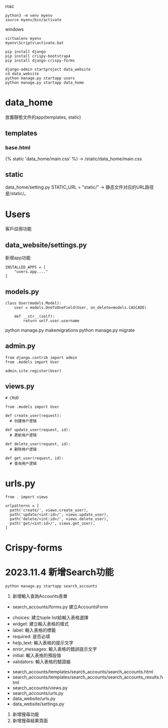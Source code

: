 mac 
```
python3 -m venv myenv
source myenv/bin/activate
```

windows
```
virtualenv myenv
myenv\Scripts\activate.bat
```

```
pip install django
pip install crispy-bootstrap4
pip install django-crispy-forms
```

```
django-admin startproject data_website
cd data_website
python manage.py startapp users
python manage.py startapp data_home
```

# data_home
放置靜態文件的app(templates, static)
## templates
### base.html
{% static 'data_home/main.css' %} -> /static/data_home/main.css
## static
data_home/setting.py 
STATIC_URL = "static/" -> 静态文件对应的URL路径是/static/。
# Users
客戶註冊功能
## data_website/settings.py
新增app功能
```
INSTALLED_APPS = [
    "users.app...."
]
```
## models.py 
```
class User(models.Model):
    user = models.OneToOneField(User, on_delete=models.CASCADE)

    def __str__(self):
        return self.user.username
```

python manage.py makemigrations
python manage.py migrate

## admin.py
```
from django.contrib import admin
from .models import User

admin.site.register(User)
```

## views.py
```
# CRUD

from .models import User

def create_user(request):
  # 创建用户逻辑

def update_user(request, id):
  # 更新用户逻辑

def delete_user(request, id):
  # 删除用户逻辑
  
def get_user(request, id):
  # 查询用户逻辑
```

# urls.py

```
from . import views

urlpatterns = [
  path('create/', views.create_user),
  path('update/<int:id>/', views.update_user),
  path('delete/<int:id>/', views.delete_user),
  path('get/<int:id>/', views.get_user),
]
```

# Crispy-forms


# 2023.11.4 新增Search功能
```
python manage.py startapp search_accounts
```
1. 新增輸入查詢Accounts表單
* search_accounts/forms.py
建立AccountsForm
- choices: 建立tuple list給輸入表格選擇
- widget: 建立輸入表格的樣式
- label: 輸入表格的標籤
- required: 是否必填
- help_text: 輸入表格的提示文字
- error_messages: 輸入表格的錯誤提示文字
- initial: 輸入表格的預設值
- validators: 輸入表格的驗證器

* search_accounts/templates/search_accounts/search_accounts.html
* search_accounts/templates/search_accounts/search_accounts_results.html
* search_accounts/views.py
* search_accounts/urls.py
* data_website/urls.py
* data_website/settings.py

1. 新增搜尋功能
2. 新增搜尋結果頁面
